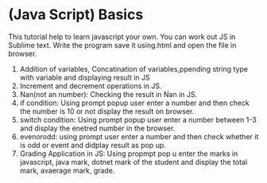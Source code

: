 # (Java Script) Basics  
This tutorial help to learn javascript your own. You can work out JS in Sublime text. Write the program save it using.html and open the file in browser. 

1. Addition of variables, Concatination of variables,ppending string type with variable  and displaying result in JS
2. Increment and decrement operations in JS.
3. Nan(not an number): Checking the result in Nan in JS.
4. if condition: Using prompt popup user enter a number and then check the number is 10 or not display the result on browser.
5. switch condition: Using prompt popup user enter a number between 1-3 and display the enetred number in the browser.
6. evenorodd: using prompt user enter a number and then check whether it is odd or event and didplay result as pop up.
6. Grading Application in JS: Using propmpt pop u enter the marks in javascript, java mark, dotnet mark of the student and display the total mark, avaerage mark, grade.
